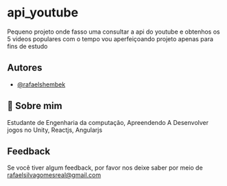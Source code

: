 # api_youtube

Pequeno projeto onde fasso uma consultar a api do youtube e obtenhos os 5 videos populares com o tempo vou aperfeiçoando
projeto apenas para fins de estudo
## Autores

- [@rafaelshembek](https://github.com/rafaelshembek)


## 🚀 Sobre mim
Estudante de Engenharia da computação, Apreendendo A Desenvolver jogos no Unity, Reactjs, Angularjs


## Feedback

Se você tiver algum feedback, por favor nos deixe saber por meio de rafaelsilvagomesreal@gmail.com
